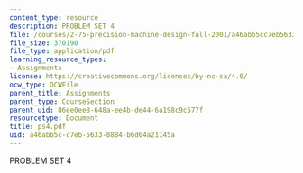 ```yaml
---
content_type: resource
description: PROBLEM SET 4
file: /courses/2-75-precision-machine-design-fall-2001/a46abb5cc7eb56338884b6d64a21145a_ps4.pdf
file_size: 370190
file_type: application/pdf
learning_resource_types:
- Assignments
license: https://creativecommons.org/licenses/by-nc-sa/4.0/
ocw_type: OCWFile
parent_title: Assignments
parent_type: CourseSection
parent_uid: 86ee0ee8-648a-ee4b-de44-6a198c9c577f
resourcetype: Document
title: ps4.pdf
uid: a46abb5c-c7eb-5633-8884-b6d64a21145a
---
```

PROBLEM SET 4